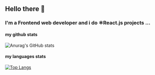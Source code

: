 ## Hello there 👋

### I'm a Frontend web developer and i do ⚛️React.js projects ...


#### my github stats
![Anurag's GitHub stats](https://github-readme-stats.vercel.app/api?username=MahdiFayyaziMoghaddam&show_icons=true&theme=dracula)

#### my languages stats
[![Top Langs](https://github-readme-stats.vercel.app/api/top-langs/?username=MahdiFayyaziMoghaddam&layout=pie&theme=dracula)](https://github.com/anuraghazra/github-readme-stats)
